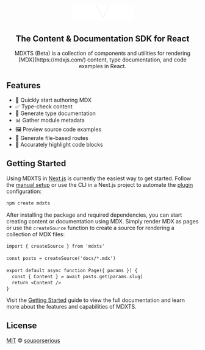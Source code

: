 <div align="center">
  <a href="https://mdxts.dev">
    <img src="/site/public/logo.png" alt="MDXTS" width="164"/>
  </a>
  <h2>The Content & Documentation SDK for React</h2>
  <p>
MDXTS (Beta) is a collection of components and utilities for rendering [MDX](https://mdxjs.com/) content, type documentation, and code examples in React.
  </p>
</div>

## Features

- 📝 Quickly start authoring MDX
- ✅ Type-check content
- 📘 Generate type documentation
- 📊 Gather module metadata
- 🖼️ Preview source code examples
- 📁 Generate file-based routes
- 🌈 Accurately highlight code blocks

## Getting Started

Using MDXTS in [Next.js](https://nextjs.org/) is currently the easiest way to get started. Follow the [manual setup](https://www.mdxts.dev/docs/getting-started#manual-setup) or use the CLI in a Next.js project to automate the [plugin](https://www.mdxts.dev/packages/next) configuration:

```bash
npm create mdxts
```

After installing the package and required dependencies, you can start creating content or documentation using MDX. Simply render MDX as pages or use the `createSource` function to create a source for rendering a collection of MDX files:

```tsx
import { createSource } from 'mdxts'

const posts = createSource('docs/*.mdx')

export default async function Page({ params }) {
  const { Content } = await posts.get(params.slug)
  return <Content />
}
```

Visit the [Getting Started](https://mdxts.dev/docs/getting-started) guide to view the full documentation and learn more about the features and capabilities of MDXTS.

## License

[MIT](/LICENSE.md) © [souporserious](https://souporserious.com/)
